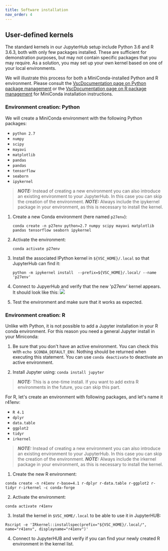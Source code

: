 ```yaml
---
title: Software installation
nav_order: 4
---
```


## User-defined kernels

The standard kernels in our JupyterHub setup include Python 3.6 and R 3.6.3,
both with only few packages installed. These are sufficient for demonstration
purposes, but may not contain specific packages that you may require. As a
solution, you may set up your own kernel based on one of your local environments.

We will illustrate this process for both a MiniConda-installed Python and R environment.
Please consult the [VscDocumentation page on Python package management](
docs.vscentrum.be/en/latest/software/python_package_management.html) or the
[VscDocumentation page on R package management](
https://docs.vscentrum.be/en/latest/software/r_package_management.html) for
MiniConda installation instructions.

### Environment creation: Python

We will create a MiniConda environment with the following Python packages:

- `python 2.7`
- `numpy`
- `scipy`
- `mayavi`
- `matplotlib`
- `pandas`
- `pandas`
- `tensorflow`
- `seaborn`
- `ipykernel`

> **_NOTE:_** Instead of creating a new environment you can also introduce
  an existing environment to your JupyterHub. In this case you can skip the
  creation of the environment.
> **_NOTE:_** Always include the ipykernel package in your environment, 
  as this is necessary to install the kernel. 


1. Create a new Conda environment (here named `p27env`):
   ```
   conda create -n p27env python=2.7 numpy scipy mayavi matplotlib pandas tensorflow seaborn ipykernel
   ```

2. Activate the environment:
   ```
   conda activate p27env
   ```

3. Install the associated IPython kernel in ``${VSC_HOME}/.local`` so that
   JupyterHub can find it:
   ```
   python -m ipykernel install  --prefix=${VSC_HOME}/.local/ --name 'p27env'

4. Connect to JupyerHub and verify that the new 'p27env' kernel appears.
   It should look like this: ![](./images/choose_kernel.png)

5. Test the environment and make sure that it works as expected.


### Environment creation: R

Unlike with Python, it is not possible to add a Jupyter installation in your R conda environment. 
For this reason you need a general Jupyter install in your Miniconda:

1. Be sure that you don't have an active environment. You can check this with ``echo $CONDA_DEFAULT_ENV``.
   Nothing should be returned when executing this statement. You can use ``conda deactivate`` to deactivate
   an active environment.
   
2. Install Jupyter using:
   ``conda install jupyter``
   
 > **_NOTE:_** This is a one-time install. If you want to add extra R environments in the future, you can 
  skip this part.  
  
For R, let's create an environment with following packages, and let's name it r41env:

- `R 4.1`
- `dplyr`
- `data.table`
- `ggplot2`
- `tidyr`
- `irkernel`


> **_NOTE:_** Instead of creating a new environment you can also introduce
  an existing environment to your JupyterHub. In this case you can skip the
  creation of the environment.
> **_NOTE:_** Always include the irkernel package in your environment, as this is necessary to install the kernel. 


1. Create the new R environment: 
  ```
  conda create -n r41env r-base=4.1 r-dplyr r-data.table r-ggplot2 r-tidyr r-irkernel -c conda-forge
  ```
2. Activate the environment:
  ```
  conda activate r41env
  ```
3. Install the kernel in ``$VSC_HOME/.local`` to be able to use it in JupyterHUB:
  ```
  Rscript -e 'IRkernel::installspec(prefix="${VSC_HOME}/.local/", name="r41env", displayname="r41env")'
  ```
4. Connect to JupyterHUB and verify if you can find your newly created R environment in the kernel list.
